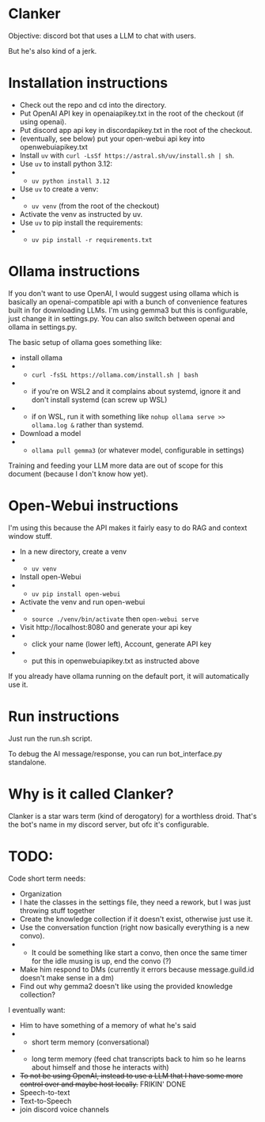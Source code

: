 # Clanker

Objective: discord bot that uses a LLM to chat with users.

But he's also kind of a jerk.

# Installation instructions
 * Check out the repo and cd into the directory.
 * Put OpenAI API key in openaiapikey.txt in the root of the checkout (if using openai).
 * Put discord app api key in discordapikey.txt in the root of the checkout.
 * (eventually, see below) put your open-webui api key into openwebuiapikey.txt
 * Install `uv` with `curl -LsSf https://astral.sh/uv/install.sh | sh`.
 * Use `uv` to install python 3.12:
 * * `uv python install 3.12`
 * Use `uv` to create a venv:
 * * `uv venv` (from the root of the checkout)
 * Activate the venv as instructed by uv.
 * Use `uv` to pip install the requirements:
 * * `uv pip install -r requirements.txt`

# Ollama instructions
If you don't want to use OpenAI, I would suggest using ollama which is basically an openai-compatible api with a bunch of convenience features built in for downloading LLMs.  I'm using gemma3 but this is configurable, just change it in settings.py.  You can also switch between openai and ollama in settings.py.

The basic setup of ollama goes something like:
 * install ollama
 * * `curl -fsSL https://ollama.com/install.sh | bash`
 * * if you're on WSL2 and it complains about systemd, ignore it and don't install systemd (can screw up WSL)
 * * if on WSL, run it with something like `nohup ollama serve >> ollama.log &` rather than systemd.
 * Download a model
 * * `ollama pull gemma3`  (or whatever model, configurable in settings)

Training and feeding your LLM more data are out of scope for this document (because I don't know how yet).  

# Open-Webui instructions
I'm using this because the API makes it fairly easy to do RAG and context window stuff.

 * In a new directory, create a venv
 * * `uv venv`
 * Install open-Webui
 * * `uv pip install open-webui`
 * Activate the venv and run open-webui
 * * `source ./venv/bin/activate` then `open-webui serve`
 * Visit http://localhost:8080 and generate your api key
 * * click your name (lower left), Account, generate API key
 * * put this in openwebuiapikey.txt as instructed above

 If you already have ollama running on the default port, it will automatically use it.


# Run instructions
Just run the run.sh script.

To debug the AI message/response, you can run bot_interface.py standalone.

# Why is it called Clanker?
Clanker is a star wars term (kind of derogatory) for a worthless droid.
That's the bot's name in my discord server, but ofc it's configurable.

# TODO:
Code short term needs:
 * Organization
 * I hate the classes in the settings file, they need a rework, but I was just throwing stuff together
 * Create the knowledge collection if it doesn't exist, otherwise just use it.
 * Use the conversation function (right now basically everything is a new convo). 
 * * It could be something like start a convo, then once the same timer for the idle musing is up, end the convo (?)
 * Make him respond to DMs (currently it errors because message.guild.id doesn't make sense in a dm)
 * Find out why gemma2 doesn't like using the provided knowledge collection?

I eventually want:
 * Him to have something of a memory of what he's said
 * * short term memory (conversational)
 * * long term memory (feed chat transcripts back to him so he learns about himself and those he interacts with)
 * ~~To not be using OpenAI, instead to use a LLM that I have some more control over and maybe host locally.~~ FRIKIN' DONE
 * Speech-to-text
 * Text-to-Speech
 * join discord voice channels